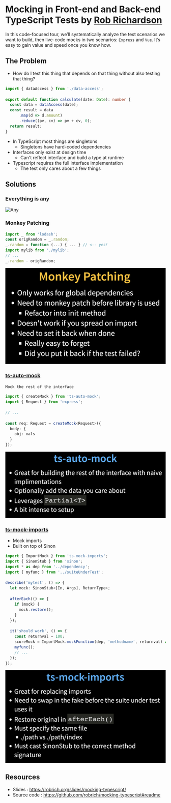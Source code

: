 # Mocking in Front-end and Back-end TypeScript Tests by [Rob Richardson](https://robrich.org)
In this code-focused tour, we’ll systematically analyze the test scenarios we want to build, then live-code mocks in two scenarios: `Express` and `Vue`. It’s easy to gain value and speed once you know how.

## The Problem
- How do I test this thing that depends on that thing without also testing that thing?

```typescript
import { dataAccess } from './data-access';

export default function calculate(date: Date): number {
  const data = dataAccess(date);
  const result = data
      .map(d => d.amount)
      .reduce((pv, cv) => pv + cv, 0);
  return result;
}
````
- In TypeScript most things are singletons
    - Singletons have hard-coded dependencies
- Interfaces only exist at design time
    - Can't reflect interface and build a type at runtime
- Typescript requires the full interface implementation
    - The test only cares about a few things

## Solutions
### Everything is any
![Any](img/mocking-in-ts/any.png)

### Monkey Patching
```typescript
import _ from 'lodash';
const origRandom = _.random;
_.random = function (...) { ... } // <-- yes!
import mylib from './mylib';
// ...
_.random - origRandom;
```
![Any](img/mocking-in-ts/monkey-patching.png)

### [ts-auto-mock](https://www.npmjs.com/package/ts-auto-mock)
`Mock the rest of the interface`
```typescript
import { createMock } from 'ts-auto-mock';
import { Request } from 'express';

// ...

const req: Request = createMock<Request>({
  body: {
    obj: vals
  }
});
```
![ts auto mock](img/mocking-in-ts/ts-auto-mock.png)

### [ts-mock-imports](https://npmjs.org/ts-mock-imports)
- Mock imports
- Built on top of Sinon

```typescript
import { ImportMock } from 'ts-mock-imports';
import { SinonStub } from 'sinon';
import * as dep from '../dependency';
import { myfunc } from '../suiteUnderTest';

describe('mytest', () => {
  let mock: SinonStub<[In, Args], ReturnType>;

  afterEach(() => {
    if (mock) {
      mock.restore();
    }
  });

  it('should work', () => {
    const returnval = 100;
    scoreMock = ImportMock.mockFunction(dep, 'methodname', returnval) as SinonStub<[In, Args], ReturnType>;
    myfunc();
    // ...
  });
});
```
![ts mock imports](img/mocking-in-ts/ts-mock-imports.png)

## Resources
- Slides : https://robrich.org/slides/mocking-typescript/
- Source code : 
https://github.com/robrich/mocking-typescript#readme